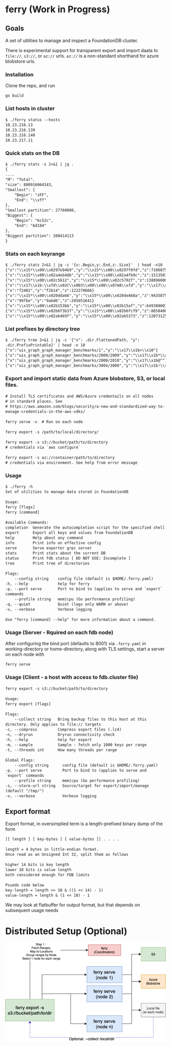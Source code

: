 # ferry (Work in Progress)

## Goals

A set of utilities to manage and inspect a FoundationDB cluster.

There is experimental support for transparent export and import daata to `file://`, `s3://`, or `az://` urls. `az://` is a non-standard shorthand for azure blobstore urls.

### Installation

Clone the repo, and run

    go build

### List hosts in cluster

	$ ./ferry status --hosts
	10.23.216.13
	10.23.216.139
	10.23.216.140
	10.23.217.11

### Quick stats on the DB

	$ ./ferry stats -s 2>&1 | jq .
	{
	....
	"M": "Total",
	"size": 880916064143,
	"Smallest": {
		"Begin": "zFF",
		"End": "\\xff"
	},
	"Smallest partition": 27760000,
	"Biggest": {
		"Begin": "6c52c",
		"End": "6d184"
	},
	"Biggest partition": 208414113
	}

### Stats on each keyrange

	$ ./ferry stats 2>&1 | jq -c '{x:.Begin,y:.End,z:.Size}'  | head -n10
	{"x":"\\x15*\\x00\\x0297e94b9","y":"\\x15*\\x00\\x0297f0fd","z":71068750}
	{"x":"\\x15*\\x00\\x02a4eb4db","y":"\\x15*\\x00\\x02a4fb9c","z":151350750}
	{"x":"\\x15*\\x00\\x02c5612","y":"\\x15*\\x00\\x02c5702f","z":138096000}
	{"x":"\\x17\\x1b:\\xfd\\x02C\\x003\\x00\\x00\\x07m8\\xfd","y":"\\x17\\x1b:\\xfd\\x02C\\x003\\x00\\x00\\x07m9\\xb0","z":53669780}
	{"x":"f2402","y":"f2b14","z":122270666}
	{"x":"\\x15*\\x00\\x020dda66","y":"\\x15*\\x00\\x020de468a","z":94358750}
	{"x":"99fbe","y":"9abd6","z":205051641}
	{"x":"\\x15*\\x00\\x02b153bb","y":"\\x15*\\x00\\x02b15af","z":64938000}
	{"x":"\\x15*\\x00\\x02b6f3b37","y":"\\x15*\\x00\\x02b6fcf9","z":86584000}
	{"x":"\\x15*\\x00\\x02ab469f","y":"\\x15*\\x00\\x02ab5373","z":120731250}

### List prefixes by directory tree

	$ ./ferry tree 2>&1 | jq -c '{"x": .dir.FlattenedPath, "y": .dir.PrefixPrintable}' | head -n 10
	{"x":"uis_graph_graph_manager_benchmarks/1","y":"\\x17\\x1b>\\x10"}
	{"x":"uis_graph_graph_manager_benchmarks/2000/2009","y":"\\x17\\x1b*\\x83"}
	{"x":"uis_graph_graph_manager_benchmarks/2000/2010","y":"\\x17\\x1b@^"}
	{"x":"uis_graph_graph_manager_benchmarks/3004/3000","y":"\\x17\\x1b!\\x8a"}

### Export and import static data from Azure blobstore, S3, or local files.

    # Install TLS certificates and AWS/Azure credentails on all nodes
	# in standard places. See 
	# https://aws.amazon.com/blogs/security/a-new-and-standardized-way-to-manage-credentials-in-the-aws-sdks/

	ferry serve -v  # Run on each node

	ferry export -s /path/to/local/directory/

	ferry export -s s3://bucket/path/to/directory
	# credentials via `aws configure`

	ferry export -s az://container/path/to/directory
	# credentials via environment. See help from error message

### Usage

	$ ./ferry -h
	Set of utilities to manage data stored in FoundationDB

	Usage:
	ferry [flags]
	ferry [command]

	Available Commands:
	completion  Generate the autocompletion script for the specified shell
	export      Export all keys and values from FoundationDB
	help        Help about any command
	info        Print info on effective config
	serve       Serve exporter grpc server
	stats       Print stats about the current DB
	status      Print fdb status [ DO NOT USE: Incomplete ]
	tree        Print tree of directories

	Flags:
		--config string    config file (default is $HOME/.ferry.yaml)
	-h, --help             help for ferry
	-p, --port serve       Port to bind to (applies to serve and `export` commands
		--profile string   mem|cpu (Go performance profiling)
	-q, --quiet            Quiet (logs only WARN or above)
	-v, --verbose          Verbose logging

	Use "ferry [command] --help" for more information about a command.

### Usage (Server - Rquired on each fdb node)

After configuring the bind port (defaults to 8001) via `.ferry.yaml` in working-directory or home-directory, along with TLS settings, start a server on each node with

	ferry serve


### Usage (Client - a host with access to fdb.cluster file)

	ferry export -s s3://bucket/path/to/directory

	Usage:
	ferry export [flags]

	Flags:
		--collect string   Bring backup files to this host at this directory. Only applies to file:// targets
	-c, --compress         Compress export files (.lz4)
	-n, --dryrun           Dryrun connectivity check
	-h, --help             help for export
	-m, --sample           Sample - fetch only 1000 keys per range
	-t, --threads int      How many threads per range

	Global Flags:
		--config string      config file (default is $HOME/.ferry.yaml)
	-p, --port serve         Port to bind to (applies to serve and `export` commands
		--profile string     mem|cpu (Go performance profiling)
	-s, --store-url string   Source/target for export/import/manage (default "/tmp/")
	-v, --verbose            Verbose logging


## Export format

Export format, in oversimplied term is a length-prefixed binary dump of the form

```
[[ length ] [ key-bytes ] [ value-bytes ]] . . . .

length = 4 bytes in little-endian format.
Once read as an Unsigned Int 32, split them as follows

higher 14 bits is key length
lower 18 bits is value length
both considered enough for FDB limits

Psuedo code below
key-length = length >> 18 & ((1 << 14) - 1)
value-length = length & (1 << 18) - 1

```

We may look at flatbuffer for output format, but that depends on subsequent usage needs

# Distributed Setup (Optional)

![ferry arch diagram](docs/ferry_arch.png)
